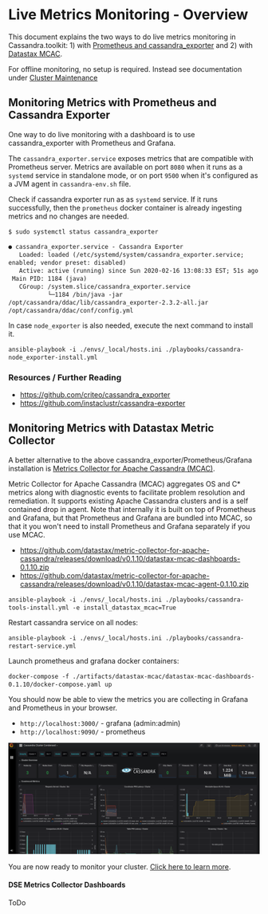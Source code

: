# Live Metrics Monitoring - Overview
This document explains the two ways to do live metrics monitoring in Cassandra.toolkit: 1) with [Prometheus and cassandra_exporter](#monitoring-metrics-with-prometheus-and-cassandra-exporter) and 2) with [Datastax MCAC](#monitoring-metrics-with-datastax-metric-collector).

For offline monitoring, no setup is required. Instead see documentation under [Cluster Maintenance](../cluster-maintenance/monitor/README.md#offline-monitoring)

## Monitoring Metrics with Prometheus and Cassandra Exporter
One way to do live monitoring with a dashboard is to use cassandra_exporter with Prometheus and Grafana.

The `cassandra_exporter.service` exposes metrics that are compatible with Prometheus server.
Metrics are available on port `8080` when it runs as a `systemd` service in standalone mode, or on port `9500` when it's configured as a JVM agent in `cassandra-env.sh` file. 

Check if cassandra exporter run as as `systemd` service. If it runs successfully, then the `prometheus` docker container is already ingesting metrics and no changes are needed.

```
$ sudo systemctl status cassandra_exporter
```

```
● cassandra_exporter.service - Cassandra Exporter
   Loaded: loaded (/etc/systemd/system/cassandra_exporter.service; enabled; vendor preset: disabled)
   Active: active (running) since Sun 2020-02-16 13:08:33 EST; 51s ago
 Main PID: 1184 (java)
   CGroup: /system.slice/cassandra_exporter.service
           └─1184 /bin/java -jar /opt/cassandra/ddac/lib/cassandra_exporter-2.3.2-all.jar /opt/cassandra/ddac/conf/config.yml
```
In case `node_exporter` is also needed, execute the next command to install it.

```
ansible-playbook -i ./envs/_local/hosts.ini ./playbooks/cassandra-node_exporter-install.yml
```

### Resources / Further Reading

- https://github.com/criteo/cassandra_exporter
- https://github.com/instaclustr/cassandra-exporter

## Monitoring Metrics with Datastax Metric Collector
A better alternative to the above cassandra_exporter/Prometheus/Grafana installation is [Metrics Collector for Apache Cassandra (MCAC)](https://github.com/datastax/metric-collector-for-apache-cassandra).

Metric Collector for Apache Cassandra (MCAC) aggregates OS and C* metrics along with diagnostic events to facilitate problem resolution and remediation. It supports existing Apache Cassandra clusters and is a self contained drop in agent. Note that internally it is built on top of Prometheus and Grafana, but that Prometheus and Grafana are bundled into MCAC, so that it you won't need to install Prometheus and Grafana separately if you use MCAC.

- https://github.com/datastax/metric-collector-for-apache-cassandra/releases/download/v0.1.10/datastax-mcac-dashboards-0.1.10.zip
- https://github.com/datastax/metric-collector-for-apache-cassandra/releases/download/v0.1.10/datastax-mcac-agent-0.1.10.zip

```
ansible-playbook -i ./envs/_local/hosts.ini ./playbooks/cassandra-tools-install.yml -e install_datastax_mcac=True
```

Restart cassandra service on all nodes:
```
ansible-playbook -i ./envs/_local/hosts.ini ./playbooks/cassandra-restart-service.yml
```

Launch prometheus and grafana docker containers:
```
docker-compose -f ./artifacts/datastax-mcac/datastax-mcac-dashboards-0.1.10/docker-compose.yaml up
```

You should now be able to view the metrics you are collecting in Grafana and Prometheus in your browser.  
- `http://localhost:3000/` - grafana (admin:admin)
- `http://localhost:9090/` - prometheus 

![mcac dashboard](../docs/assets/mcac-01.png)

You are now ready to monitor your cluster. [Click here to learn more](../cluster-maintenance/monitor/README.md).


#### DSE Metrics Collector Dashboards

ToDo 